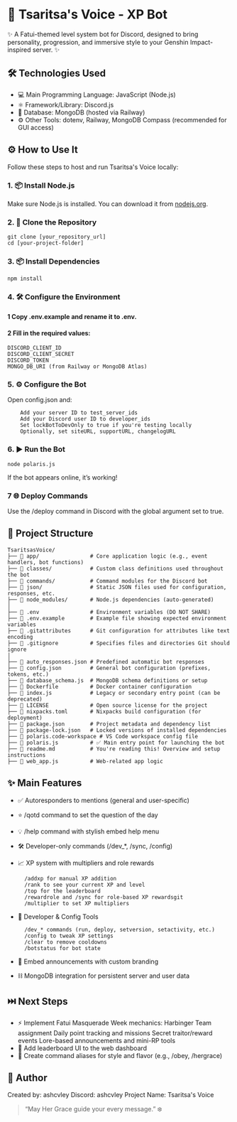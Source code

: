 # 🚀 Tsaritsa's Voice - XP Bot

✨ A Fatui-themed level system bot for Discord, designed to bring personality, progression, and immersive style to your Genshin Impact-inspired server. ✨

## 🛠️ Technologies Used

- 💻 Main Programming Language: JavaScript (Node.js)
- ⚛️ Framework/Library: Discord.js
- 💾 Database: MongoDB (hosted via Railway)
- ⚙️ Other Tools: dotenv, Railway, MongoDB Compass (recommended for GUI access)

## ⚙️ How to Use It

Follow these steps to host and run Tsaritsa's Voice locally:

### 1. 📦 Install Node.js
Make sure Node.js is installed. You can download it from [nodejs.org](https://nodejs.org).

### 2. 📂 Clone the Repository

	git clone [your_repository_url]
	cd [your-project-folder]
 
### 3. 📦 Install Dependencies

	npm install
 
### 4.  🛠️ Configure the Environment
#### 1 Copy .env.example and rename it to .env.
#### 2 Fill in the required values:

	DISCORD_CLIENT_ID
	DISCORD_CLIENT_SECRET
	DISCORD_TOKEN
	MONGO_DB_URI (from Railway or MongoDB Atlas)
 
### 5. ⚙️ Configure the Bot
Open config.json and:
```
	Add your server ID to test_server_ids
	Add your Discord user ID to developer_ids
	Set lockBotToDevOnly to true if you're testing locally
	Optionally, set siteURL, supportURL, changelogURL
```
### 6. ▶️ Run the Bot

 	node polaris.js
  
If the bot appears online, it’s working!

### 7 🌐 Deploy Commands
Use the /deploy command in Discord with the global argument set to true.

## 📂 Project Structure

```
TsaritsasVoice/
├── 📂 app/                # Core application logic (e.g., event handlers, bot functions)
├── 📂 classes/            # Custom class definitions used throughout the bot
├── 📂 commands/           # Command modules for the Discord bot
├── 📂 json/               # Static JSON files used for configuration, responses, etc.
├── 📂 node_modules/       # Node.js dependencies (auto-generated)
│
├── 📄 .env                # Environment variables (DO NOT SHARE)
├── 📄 .env.example        # Example file showing expected environment variables
├── 📄 .gitattributes      # Git configuration for attributes like text encoding
├── 📄 .gitignore          # Specifies files and directories Git should ignore
│
├── 📄 auto_responses.json # Predefined automatic bot responses
├── 📄 config.json         # General bot configuration (prefixes, tokens, etc.)
├── 📄 database_schema.js  # MongoDB schema definitions or setup
├── 📄 Dockerfile          # Docker container configuration
├── 📄 index.js            # Legacy or secondary entry point (can be deprecated)
├── 📄 LICENSE             # Open source license for the project
├── 📄 nixpacks.toml       # Nixpacks build configuration (for deployment)
├── 📄 package.json        # Project metadata and dependency list
├── 📄 package-lock.json   # Locked versions of installed dependencies
├── 📄 polaris.code-workspace # VS Code workspace config file
├── 📄 polaris.js          # ✅ Main entry point for launching the bot
├── 📄 readme.md           # You're reading this! Overview and setup instructions
├── 📄 web_app.js          # Web-related app logic

```

## ✨ Main Features
- ✅ Autoresponders to mentions (general and user-specific)
- ⭐ /qotd command to set the question of the day
- 💡 /help command with stylish embed help menu
- 🛠️ Developer-only commands (/dev_*, /sync, /config)
- 📈 XP system with multipliers and role rewards
  
  ``` 
	/addxp for manual XP addition
	/rank to see your current XP and level
	/top for the leaderboard
	/rewardrole and /sync for role-based XP rewardsgit
	/multiplier to set XP multipliers
  ```
  
- 🔧 Developer & Config Tools

  ```
	/dev_* commands (run, deploy, setversion, setactivity, etc.)
	/config to tweak XP settings
	/clear to remove cooldowns
	/botstatus for bot state
  ```
  
- 💬 Embed announcements with custom branding
- ⛓️ MongoDB integration for persistent server and user data

## ⏭️ Next Steps
- ⚡ Implement Fatui Masquerade Week mechanics:
	Harbinger Team assignment
	Daily point tracking and missions
	Secret traitor/reward events
	Lore-based announcements and mini-RP tools
- 🎯 Add leaderboard UI to the web dashboard
- 🔮 Create command aliases for style and flavor (e.g., /obey, /hergrace)

## 👤 Author
Created by: ashcvley
Discord: ashcvley
Project Name: Tsaritsa's Voice
> “May Her Grace guide your every message.” ❄️